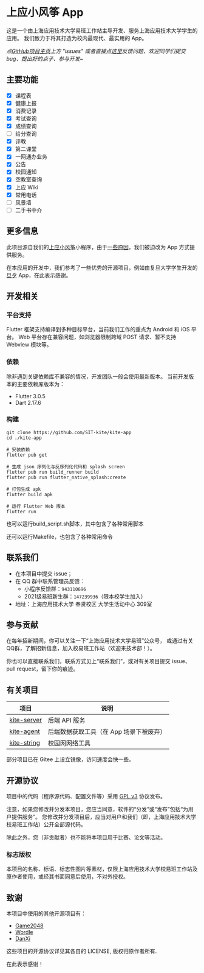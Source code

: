 # 上应小风筝 App

这是一个由上海应用技术大学易班工作站主导开发、服务上海应用技术大学学生的应用。
我们致力于将其打造为校内最现代、最实用的 App。

_点[GitHub项目主页](https://github.com/SIT-kite/kite-app)上方 "issues" 或者直接点[这里](https://github.com/SIT-kite/kite-app/issues)反馈问题，欢迎同学们提交 bug、提出好的点子、参与开发~_

## 主要功能

- [x] 课程表
- [x] 健康上报
- [x] 消费记录
- [x] 考试查询
- [x] 成绩查询
- [ ] 给分查询
- [x] 评教
- [x] 第二课堂
- [x] 一网通办业务
- [x] 公告
- [x] 校园通知
- [x] 空教室查询
- [x] 上应 Wiki
- [x] 常用电话
- [ ] 风景墙
- [ ] 二手书中介

## 更多信息

此项目源自我们的[上应小风筝][kite-microapp]小程序，由于[一些原因][migrate]，我们被迫改为 App 方式提供服务。

在本应用的开发中，我们参考了一些优秀的开源项目，例如由复旦大学学生开发的[旦夕][DanXi] App，在此表示感谢。

[kite-microapp]: https://github.com/SIT-kite/kite-microapp

[migrate]: ./WHY_DO_WE_MIGRATE.md
[DanXi]: https://github.com/DanXi-Dev/DanXi

## 开发相关

### 平台支持

Flutter 框架支持编译到多种目标平台，当前我们工作的重点为 Android 和 iOS 平台。
Web 平台存在兼容问题，如浏览器限制跨域 POST 请求、暂不支持 Webview 模块等。

### 依赖

除非遇到关键依赖库不兼容的情况，开发团队一般会使用最新版本。
当前开发版本的主要依赖库版本为：
- Flutter 3.0.5
- Dart 2.17.6

### 构建

``` shell
git clone https://github.com/SIT-kite/kite-app
cd ./kite-app

# 安装依赖
flutter pub get

# 生成 json 序列化与反序列化代码和 splash screen
flutter pub run build_runner build
flutter pub run flutter_native_splash:create

# 打包生成 apk
flutter build apk

# 运行 Flutter Web 版本
flutter run
```

也可以运行build_script.sh脚本，其中包含了各种常用脚本

还可以运行Makefile，也包含了各种常用命令

## 联系我们

- 在本项目中提交 issue；
- 在 QQ 群中联系管理员反馈：
  - 小程序反馈群：`943110696`
  - 2021级易班新生群：`147239936`（限本校学生加入）
- 地址：上海应用技术大学 奉贤校区 大学生活动中心 309室

## 参与贡献

在每年招新期间，你可以关注一下“上海应用技术大学易班”公众号，
或通过有关QQ群，了解招新信息，加入校易班工作站（欢迎来技术部！）。

你也可以直接联系我们，联系方式见上“联系我们”，或对有关项目提交 issue、pull request，留下你的痕迹。

## 有关项目

| 项目                       | 说明 |
| -------------------------- | ---- |
| [kite-server][kite-server] | 后端 API 服务 |
| [kite-agent][kite-agent]   | 后端数据获取工具（在 App 场景下被废弃） |
| [kite-string][kite-string] | 校园网网络工具 |

部分项目已在 Gitee 上设立镜像，访问速度会快一些。

[kite-server]: https://github.com/SIT-kite/kite-server
[kite-agent]:  https://github.com/SIT-kite/kite-agent
[kite-string]: https://github.com/SIT-kite/kite-string

## 开源协议

项目中的代码（程序源代码、配置文件等）采用 [GPL v3](LICENSE) 协议发布。

注意，如果您修改并分发本项目，您应当同意，软件的“分发”或“发布”包括“为用户提供服务”。 您修改并分发项目后，应当对用户和我们（即，上海应用技术大学校易班工作站）公开全部源代码。

除此之外，您（非贡献者）也不能将本项目用于比赛、论文等活动。

### 标志版权

本项目的名称、标语、标志性图片等素材，仅限上海应用技术大学校易班工作站及原作者使用，或经其书面同意后使用，不对外授权。

## 致谢

本项目中使用的其他开源项目有：

- [Game2048](https://github.com/linuxsong/game2048)
- [Wordle](https://github.com/nimone/wordle)
- [DanXi][DanXi]

这些项目的开源协议详见其各自的 LICENSE, 版权归原作者所有.

在此表示感谢！
